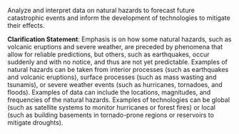 Analyze and interpret data on natural hazards to forecast future catastrophic events and inform the development of technologies to mitigate their effects.

**Clarification Statement**: Emphasis is on how some natural hazards, such as volcanic eruptions and severe weather, are preceded by phenomena that allow for reliable predictions, but others, such as earthquakes, occur suddenly and with no notice, and thus are not yet predictable. Examples of natural hazards can be taken from interior processes (such as earthquakes and volcanic eruptions), surface processes (such as mass wasting and tsunamis), or severe weather events (such as hurricanes, tornadoes, and floods). Examples of data can include the locations, magnitudes, and frequencies of the natural hazards. Examples of technologies can be global (such as satellite systems to monitor hurricanes or forest fires) or local (such as building basements in tornado-prone regions or reservoirs to mitigate droughts).